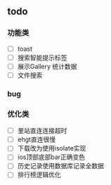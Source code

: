 ## todo
### 功能类
- [ ] toast
- [ ] 搜索智能提示标签
- [ ] 展示Gallery 统计数据
- [ ] 文件搜索

### bug

### 优化类
- [ ] 里站直连连接超时
- [ ] ehgt直连很慢
- [ ] 下载改为使用isolate实现
- [ ] ios顶部底部bar正确变色
- [ ] 历史记录使用数据库记录全数据
- [ ] 排行榜逻辑优化
